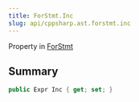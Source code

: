 ```yaml
---
title: ForStmt.Inc
slug: api/cppsharp.ast.forstmt.inc
---
```

Property in [ForStmt](/api/cppsharp/ast/forstmt)

## Summary



```csharp
public Expr Inc { get; set; }
```

